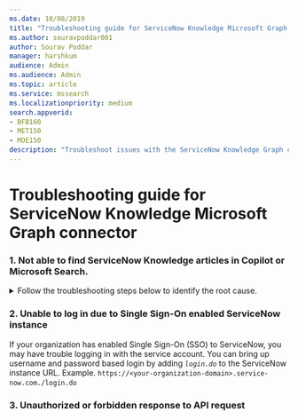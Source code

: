 ```yaml
---
ms.date: 10/08/2019
title: "Troubleshooting guide for ServiceNow Knowledge Microsoft Graph connector"
ms.author: souravpoddar001
author: Sourav Poddar
manager: harshkum
audience: Admin 
ms.audience: Admin
ms.topic: article
ms.service: mssearch
ms.localizationpriority: medium
search.appverid:
- BFB160
- MET150
- MOE150
description: "Troubleshoot issues with the ServiceNow Knowledge Graph connector for Microsoft Copilot"
---
```

# Troubleshooting guide for ServiceNow Knowledge Microsoft Graph connector

### 1. **Not able to find ServiceNow Knowledge articles in Copilot or Microsoft Search.**
   
   <details>
    <summary>Follow the troubleshooting steps below to identify the root cause.</summary><br>

    1. Check if the user searching for the article has the required permissions to access the ServiceNow Knowledge articles. You can do that by using the [User criteria diagnostics](https://docs.servicenow.com/bundle/washingtondc-servicenow-platform/page/product/knowledge-management/concept/diagnose-knowledge-user-criteria.html) tool in ServiceNow.

    2. If the user has access to the article in ServiceNow, check if the user is correctly mapped to a Microsoft Entra identity. This will usually show as a '2006' error in the Error tab. Check the user mapping formula and if needed change the mapping method.<br>

        ![Screenshot of Mapping identity error.](media/troubleshooting-servicenow-knowledge-connector-map-identity-error.png)

    3. If the user is correctly mapped to an identity, check if there is an Advanced script in any of the user criteria granting access to the article. (Note: Advanced scripts are not supported in the current version of Microsoft Graph connector for ServiceNow.)
          1. If there is an Advanced script configured in any of the '_Cannot Read_' or '_Cannot Contribute_' user criteria in the knowledge base level (to which the article belongs to) all articles in the knowledge base are stamped with deny access in the indexed data.

          2. If there is an Advanced script configured in any of the '_Cannot Read_' user criteria in the article level, the article is stamped with deny access in the indexed data.

    4. If there is no advanced script present in any of the user criteria, check if there is an empty criteria (user criteria with empty fields) present at the knowledge base level ('_Cannot Read_', "_Cannot Contribute_') or at the article level ('_Cannot Read_'). If there is an empty criteria present, the article is stamped with deny access in the indexed data.

    5. If you are still not able to identify the root cause, please reach out to [the Microsoft Graph connector support team](mailto:MicrosoftGraphConnectorsFeedback@service.microsoft.com) with the following details.
       1. Tenant ID
       2. Connection ID
       3. Article Sys ID
       4. Knowledge Base Sys ID
       5. For the above knowledge base collect:
            1. List of user criteria sys_id available in the kb_uc_can_read_mtom (Who Can Read Knowledge Base) table
            2. List of user criteria sys_id available in the kb_uc_cannot_read_mtom (Who Cannot Read Knowledge Base) table
            3. List of user criteria sys_id available in the kb_uc_cannot_contribute_mtom (Who Cannot Contribute To Knowledge Base) table
            4. List of user criteria sys_id available in the kb_uc_can_contribute_mtom 
        6. Also, for the Item sys_id collected in step 3, please share:
            1. List of user criteria sys_id in the can_read_user_criteria field of the article
            2. List of user criteria sys_id in the cannot_read_user_criteria field of the article
</details>
  
### 2. Unable to log in due to Single Sign-On enabled ServiceNow instance
    
If your organization has enabled Single Sign-On (SSO) to ServiceNow, you may have trouble logging in with the service account. You can bring up username and password based login by adding <em> `login.do`</em> to the ServiceNow instance URL. Example. `https://<your-organization-domain>.service-now.com./login.do`

### 3. Unauthorized or forbidden response to API request





